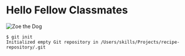# Hello Fellow Classmates
![Zoe the Dog](https://github.com/audreyhki/skills-communicate-using-markdown/assets/133035062/20757b18-2fba-468f-809d-5d4b741db73c)
```
$ git init
Initialized empty Git repository in /Users/skills/Projects/recipe-repository/.git
```
